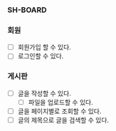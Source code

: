 ### SH-BOARD

### 회원

- [ ] 회원가입 할 수 있다.
- [ ] 로그인할 수 있다.

### 게시판

- [ ] 글을 작성할 수 있다.
    - [ ] 파일을 업로드할 수 있다.
- [ ] 글을 페이지별로 조회할 수 있다.
- [ ] 글의 제목으로 글을 검색할 수 있다.
